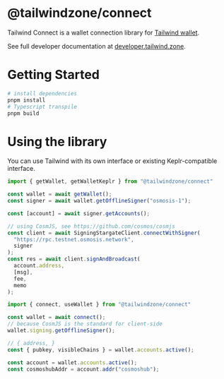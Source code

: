 
# @tailwindzone/connect
Tailwind Connect is a wallet connection library for 
[Tailwind wallet](https://tailwind.zone/). 

See full developer documentation at [developer.tailwind.zone](https://developer.tailwind.zone/introduction#integrate-in-under-5-minutes).


# Getting Started
```bash
# install dependencies
pnpm install
# Typescript transpile 
pnpm build
```

# Using the library
You can use Tailwind with its own interface or existing Keplr-compatible interface.

```typescript
import { getWallet, getWalletKeplr } from "@tailwindzone/connect"

const wallet = await getWallet();
const signer = await wallet.getOfflineSigner("osmosis-1");

const [account] = await signer.getAccounts();

// using CosmJS, see https://github.com/cosmos/cosmjs 
const client = await SigningStargateClient.connectWithSigner(
  "https://rpc.testnet.osmosis.network",
  signer
);
const res = await client.signAndBroadcast(
  account.address,
  [msg],
  fee,
  memo
);

```


```typescript
import { connect, useWallet } from "@tailwindzone/connect"

const wallet = await connect();
// because CosmJS is the standard for client-side   
wallet.signing.getOfflineSigner();

// { address, } 
const { pubkey, visibleChains } = wallet.accounts.active();

const account = wallet.accounts.active();
const cosmoshubAddr = account.addr("cosmoshub");
```
